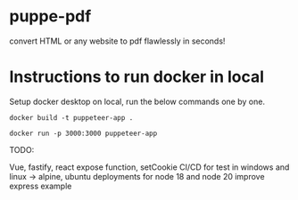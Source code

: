 # puppe-pdf
convert HTML or any website to pdf flawlessly in seconds!

# Instructions to run docker in local
Setup docker desktop on local, run the below commands one by one.

`docker build -t puppeteer-app .`

`docker run -p 3000:3000 puppeteer-app`

TODO: 

Vue, fastify, react
expose function, setCookie
CI/CD for test in windows and linux -> alpine, ubuntu deployments for node 18 and node 20
improve express example